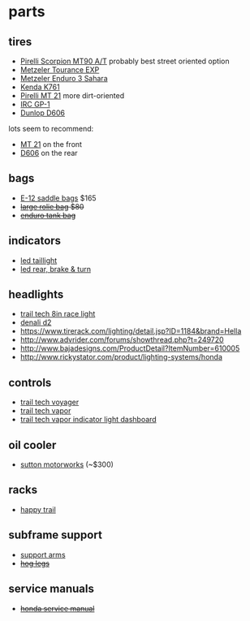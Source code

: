 # parts


## tires

- [Pirelli Scorpion MT90 A/T][scorpion] probably best street oriented option
- [Metzeler Tourance EXP](http://www.bikebandit.com/tires-tubes/motorcycle-tires/metzeler-tourance-exp-motorcycle-tire)
- [Metzeler Enduro 3 Sahara](http://www.bikebandit.com/tires-tubes/motorcycle-tires/metzeler-enduro-3-sahara-motorcycle-tire?b=156390)
- [Kenda K761](http://www.bikebandit.com/tires-tubes/motorcycle-tires/kenda-k761-dual-sport-tire?b=3077746)
- [Pirelli MT 21][mt21] more dirt-oriented
- [IRC GP-1](http://www.bikebandit.com/tires-tubes/motorcycle-tires/irc-gp-110-motorcycle-tire?b=45066)
- [Dunlop D606][d606]

lots seem to recommend:
- [MT 21][mt21] on the front
- [D606][d606] on the rear

[mt21]: http://www.motorcycle-superstore.com/5416/i/pirelli-mt-21-rallycross-rear-tire
[d606]: http://www.bikebandit.com/tires-tubes/motorcycle-tires/dunlop-d606-motorcycle-tire
[scorpion]: http://www.bikebandit.com/tires-tubes/motorcycle-tires/pirelli-scorpion-mt90-a-t-motorcycle-tire?b=275578


## bags

- [E-12 saddle bags](http://wolfmanluggage.com/products/e-12-saddle-bags) $165
- ~~[large rolie bag](http://wolfmanluggage.com/products/large-rolie-bag) $80~~
- ~~[enduro tank bag](http://wolfmanluggage.com/products/enduro-tank-bag)~~


## indicators

- [led taillight](http://wheelingcyclesupply.com/shop/product/inner-tail-light-kit--xr600650-and-more--/801)
- [led rear, brake & turn](http://www.twistedthrottle.com/admore-lighting-led-light-bar-mini-with-running-brake-and-progressive-amber-turn-signals)


## headlights

- [trail tech 8in race light](http://www.trailtech.net/lighting/halogen/8in-race-light/1832-55-00)
- [denali d2](http://www.twistedthrottle.com/denali-d2d-dual-intensity-led-lighting-2-light-kit-with-full-wiring-harness-and-m8-mount)
- https://www.tirerack.com/lighting/detail.jsp?ID=1184&brand=Hella
- http://www.advrider.com/forums/showthread.php?t=249720
- http://www.bajadesigns.com/ProductDetail?ItemNumber=610005
- http://www.rickystator.com/product/lighting-systems/honda


## controls

- [trail tech voyager](http://www.trailtech.net/digital-gauges/voyager-moto-gps)
- [trail tech vapor](http://www.trailtech.net/digital-gauges/vapor/752-402)
- [trail tech vapor indicator light dashboard](http://www.trailtech.net/digital-gauges/vapor/vapor-accessories/022-pda)


## oil cooler

- [sutton motorworks](http://www.suttoncycleworks.com/oilCooler.html) (~$300)

## racks

- [happy trail](http://www.happy-trail.com/XR650L.aspx)


## subframe support

- [support arms](http://www.twistedthrottle.com/sw-motech-sub-frame-support-arms-honda-xr650l-silver)
- ~~[hog legs](http://www.manracks.com/#!honda-xr650l/c108q)~~

## service manuals

- ~~[honda service manual](http://www.helminc.com/helm/product2.asp?Make=AHC&Model=XR15&Year=2008&Category=&class_2=AHC&mk=Honda+Motorcycle&yr=2008&md=XR650L&dt=&module=&from=result&Style=helm&Sku=61MY655&itemtype=N)~~
